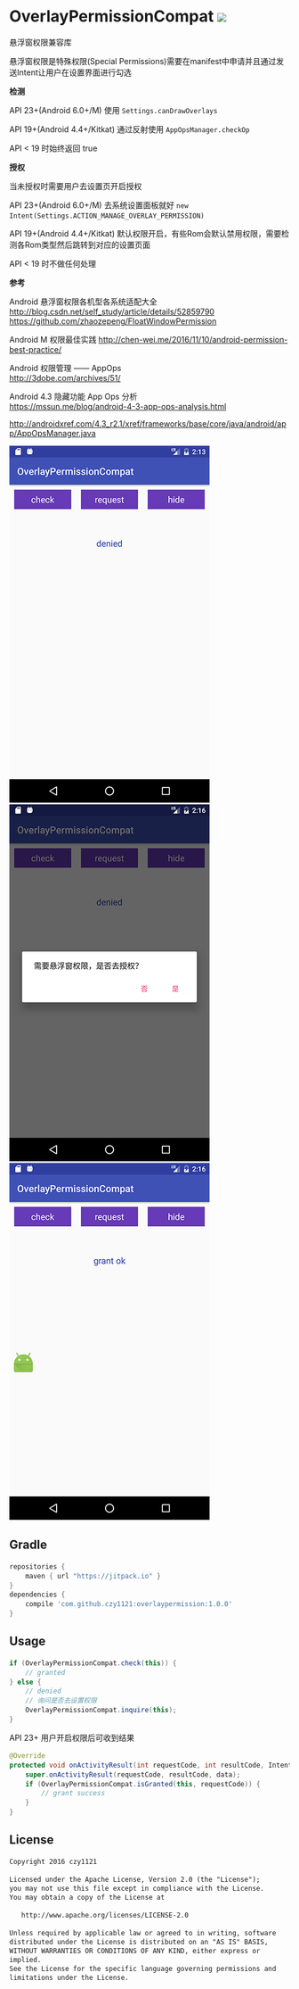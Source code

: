 # OverlayPermissionCompat [![](https://jitpack.io/v/czy1121/overlaypermission.svg)](https://jitpack.io/#czy1121/overlaypermission)
 
悬浮窗权限兼容库

悬浮窗权限是特殊权限(Special Permissions)需要在manifest中申请并且通过发送Intent让用户在设置界面进行勾选

**检测**

API 23+(Android 6.0+/M) 使用 `Settings.canDrawOverlays`

API 19+(Android 4.4+/Kitkat) 通过反射使用 `AppOpsManager.checkOp`

API < 19 时始终返回 true
 
**授权**

当未授权时需要用户去设置页开启授权

API 23+(Android 6.0+/M) 去系统设置面板就好 `new Intent(Settings.ACTION_MANAGE_OVERLAY_PERMISSION)`

API 19+(Android 4.4+/Kitkat) 默认权限开启，有些Rom会默认禁用权限，需要检测各Rom类型然后跳转到对应的设置页面

API < 19 时不做任何处理


**参考**

Android 悬浮窗权限各机型各系统适配大全   
http://blog.csdn.net/self_study/article/details/52859790    
https://github.com/zhaozepeng/FloatWindowPermission

Android M 权限最佳实践
http://chen-wei.me/2016/11/10/android-permission-best-practice/

Android 权限管理 —— AppOps   
http://3dobe.com/archives/51/

Android 4.3 隐藏功能 App Ops 分析   
https://mssun.me/blog/android-4-3-app-ops-analysis.html
  
http://androidxref.com/4.3_r2.1/xref/frameworks/base/core/java/android/app/AppOpsManager.java

![s](screenshot1.png) ![s](screenshot2.png) ![s](screenshot3.png)

## Gradle

``` groovy
repositories { 
    maven { url "https://jitpack.io" }
} 
dependencies {
    compile 'com.github.czy1121:overlaypermission:1.0.0'
}
```
    
## Usage

``` java 
if (OverlayPermissionCompat.check(this)) {   
    // granted
} else {
    // denied 
    // 询问是否去设置权限
    OverlayPermissionCompat.inquire(this);
}
```

API 23+ 用户开启权限后可收到结果

``` java
@Override
protected void onActivityResult(int requestCode, int resultCode, Intent data) {
    super.onActivityResult(requestCode, resultCode, data); 
    if (OverlayPermissionCompat.isGranted(this, requestCode)) { 
        // grant success
    }
}
```


## License

```
Copyright 2016 czy1121

Licensed under the Apache License, Version 2.0 (the "License");
you may not use this file except in compliance with the License.
You may obtain a copy of the License at

   http://www.apache.org/licenses/LICENSE-2.0

Unless required by applicable law or agreed to in writing, software
distributed under the License is distributed on an "AS IS" BASIS,
WITHOUT WARRANTIES OR CONDITIONS OF ANY KIND, either express or implied.
See the License for the specific language governing permissions and
limitations under the License.
```